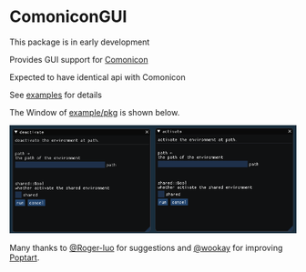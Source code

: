 # ComoniconGUI

This package is in early development

Provides GUI support for [Comonicon](https://github.com/Roger-luo/Comonicon.jl)

Expected to have identical api with Comonicon

See [examples](./example) for details

The Window of [example/pkg](example/pkg.jl) is shown below.

![pkg_example](docs/src/assets/pkg_example.png)

Many thanks to [@Roger-luo](https://github.com/Roger-luo) for suggestions
and [@wookay](https://github.com/wookay) for improving [Poptart](https://github.com/wookay/Poptart.jl).
